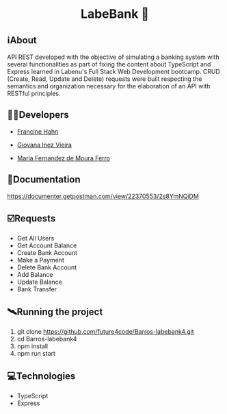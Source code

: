 <h1 align="center">LabeBank 🏦</h1>

##  ℹ️About
API REST developed with the objective of simulating a banking system with several functionalities as part of fixing the content about TypeScript and Express learned in Labenu's Full Stack Web Development bootcamp. CRUD (Create, Read, Update and Delete) requests were built respecting the semantics and organization necessary for the elaboration of an API with RESTful principles.

##  👩‍💻Developers
- <a href="https://github.com/francinehahn" target="_blank"><p>Francine Hahn</p></a>
- <a href="https://github.com/gioivieira" target="_blank"><p>Giovana Inez Vieira</p></a>
- <a href="https://github.com/mariafmf" target="_blank"><p>Maria Fernandez de Moura Ferro</p></a>

## 🔗Documentation
https://documenter.getpostman.com/view/22370553/2s8YmNQiDM

## ☑️Requests
- Get All Users
- Get Account Balance
- Create Bank Account
- Make a Payment
- Delete Bank Account
- Add Balance
- Update Balance
- Bank Transfer

## 🛰Running the project
1. git clone https://github.com/future4code/Barros-labebank4.git 
2. cd Barros-labebank4 
3. npm install
4. npm run start

## 💻Technologies
- TypeScript
- Express
